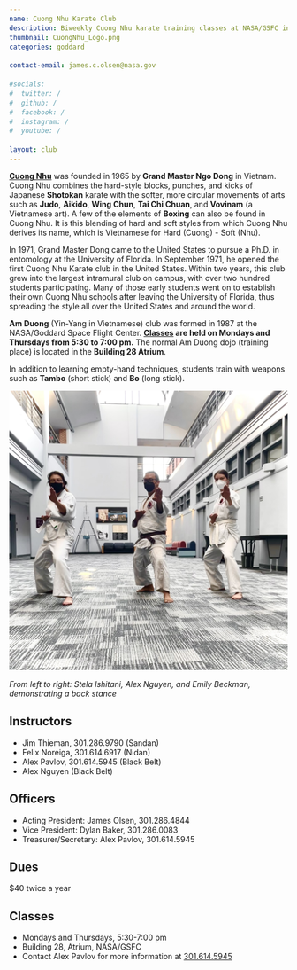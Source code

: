 ```yaml
---
name: Cuong Nhu Karate Club
description: Biweekly Cuong Nhu karate training classes at NASA/GSFC in Greenbelt, Maryland.
thumbnail: CuongNhu_Logo.png
categories: goddard

contact-email: james.c.olsen@nasa.gov

#socials:
#  twitter: /
#  github: /
#  facebook: /
#  instagram: /
#  youtube: /
  
layout: club
---
```


[**Cuong Nhu**](https://www.cuongnhu.com/) was founded in 1965 by **Grand Master Ngo Dong** in Vietnam. Cuong Nhu combines the hard-style blocks, punches, and kicks of Japanese **Shotokan** karate with the softer, more circular movements of arts such as **Judo**, **Aikido**, **Wing Chun**, **Tai Chi Chuan**, and **Vovinam** (a Vietnamese art). A few of the elements of **Boxing** can also be found in Cuong Nhu. It is this blending of hard and soft styles from which Cuong Nhu derives its name, which is Vietnamese for Hard (Cuong) - Soft (Nhu).

In 1971, Grand Master Dong came to the United States to pursue a Ph.D. in entomology at the University of Florida. In September 1971, he opened the first Cuong Nhu Karate club in the United States. Within two years, this club grew into the largest intramural club on campus, with over two hundred students participating. Many of those early students went on to establish their own Cuong Nhu schools after leaving the University of Florida, thus spreading the style all over the United States and around the world.

**Am Duong** (Yin-Yang in Vietnamese) club was formed in 1987 at the NASA/Goddard Space Flight Center. **[Classes](#classes) are held on Mondays and Thursdays from 5:30 to 7:00 pm.** The normal Am Duong dojo (training place) is located in the **Building 28 Atrium**.

In addition to learning empty-hand techniques, students train with weapons such as **Tambo** (short stick) and **Bo** (long stick).

<img src="/images/karate_back_stance.jpg" width="600px" alt="From left to right: Stela Ishitani, Alex Nguyen, and Emily Beckman, demonstrating a back stance" />

_From left to right: Stela Ishitani, Alex Nguyen, and Emily Beckman, demonstrating a back stance_

## Instructors
* Jim Thieman, 301.286.9790 (Sandan)
* Felix Noreiga, 301.614.6917 (Nidan)
* Alex Pavlov, 301.614.5945 (Black Belt)
* Alex Nguyen (Black Belt)

## Officers
* Acting President: James Olsen, 301.286.4844
* Vice President: Dylan Baker, 301.286.0083
* Treasurer/Secretary: Alex Pavlov, 301.614.5945

## Dues
$40 twice a year

## Classes
* Mondays and Thursdays, 5:30-7:00 pm
* Building 28, Atrium, NASA/GSFC
* Contact Alex Pavlov for more information at [301.614.5945](tel:3016145945)
